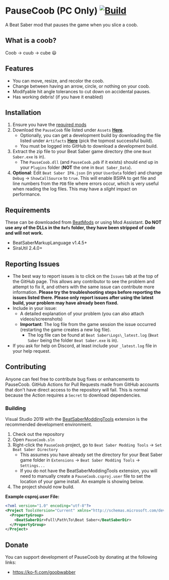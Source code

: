 # PauseCoob (PC Only) [![Build](https://github.com/Goobwabber/PauseCoob/workflows/Build/badge.svg?event=push)](https://github.com/Goobwabber/PauseCoob/actions?query=workflow%3ABuild+branch%3Amain)
A Beat Saber mod that pauses the game when you slice a coob.

## What is a coob?
Coob -> cuub -> cube 😃

## Features
* You can move, resize, and recolor the coob.
* Change between having an arrow, circle, or nothing on your coob.
* Modifyable hit angle tolerances to cut down on accidental pauses.
* Has working debris! (if you have it enabled)

## Installation
1. Ensure you have the [required mods](https://github.com/Goobwabber/PauseCoob#requirements)
2. Download the `PauseCoob` file listed under `Assets` **[Here](https://github.com/Goobwabber/PauseCoob/releases)**.
    * Optionally, you can get a development build by downloading the file listed under `Artifacts` **[Here](https://github.com/Goobwabber/PauseCoob/actions?query=workflow%3ABuild+branch%3Amain)** (pick the topmost successful build).
    * You must be logged into GitHub to download a development build.
3. Extract the zip file to your Beat Saber game directory (the one `Beat Saber.exe` is in).
    * The `PauseCoob.dll` (and `PauseCoob.pdb` if it exists) should end up in your `Plugins` folder (**NOT** the one in `Beat Saber_Data`).
4. **Optional**: Edit `Beat Saber IPA.json` (in your `UserData` folder) and change `Debug` -> `ShowCallSource` to `true`. This will enable BSIPA to get file and line numbers from the `PDB` file where errors occur, which is very useful when reading the log files. This may have a *slight* impact on performance.

## Requirements
These can be downloaded from [BeatMods](https://beatmods.com/#/mods) or using Mod Assistant. **Do NOT use any of the DLLs in the `Refs` folder, they have been stripped of code and will not work.**
* BeatSaberMarkupLanguage v1.4.5+
* SiraUtil 2.4.0+

## Reporting Issues
* The best way to report issues is to click on the `Issues` tab at the top of the GitHub page. This allows any contributor to see the problem and attempt to fix it, and others with the same issue can contribute more information. **Please try the troubleshooting steps before reporting the issues listed there. Please only report issues after using the latest build, your problem may have already been fixed.**
* Include in your issue:
  * A detailed explanation of your problem (you can also attach videos/screenshots)
  * **Important**: The log file from the game session the issue occurred (restarting the game creates a new log file).
    * The log file can be found at `Beat Saber\Logs\_latest.log` (`Beat Saber` being the folder `Beat Saber.exe` is in).
* If you ask for help on Discord, at least include your `_latest.log` file in your help request.

## Contributing
Anyone can feel free to contribute bug fixes or enhancements to PauseCoob. GitHub Actions for Pull Requests made from GitHub accounts that don't have direct access to the repository will fail. This is normal because the Action requires a `Secret` to download dependencies.
### Building
Visual Studio 2019 with the [BeatSaberModdingTools](https://github.com/Zingabopp/BeatSaberModdingTools) extension is the recommended development environment.
1. Check out the repository
2. Open `PauseCoob.sln`
3. Right-click the `PauseCoob` project, go to `Beat Saber Modding Tools` -> `Set Beat Saber Directory`
   * This assumes you have already set the directory for your Beat Saber game folder in `Extensions` -> `Beat Saber Modding Tools` -> `Settings...`
   * If you do not have the BeatSaberModdingTools extension, you will need to manually create a `PauseCoob.csproj.user` file to set the location of your game install. An example is showing below.
4. The project should now build.

**Example csproj.user File:**
```xml
<?xml version="1.0" encoding="utf-8"?>
<Project ToolsVersion="Current" xmlns="http://schemas.microsoft.com/developer/msbuild/2003">
  <PropertyGroup>
    <BeatSaberDir>Full\Path\To\Beat Saber</BeatSaberDir>
  </PropertyGroup>
</Project>
```
## Donate
You can support development of PauseCoob by donating at the following links:
* https://ko-fi.com/goobwabber
